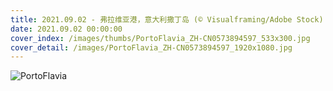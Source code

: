 ```yaml
---
title: 2021.09.02 - 弗拉维亚港，意大利撒丁岛 (© Visualframing/Adobe Stock)
date: 2021.09.02 00:00:00
cover_index: /images/thumbs/PortoFlavia_ZH-CN0573894597_533x300.jpg
cover_detail: /images/PortoFlavia_ZH-CN0573894597_1920x1080.jpg
---
```


![PortoFlavia](/images/PortoFlavia_ZH-CN0573894597_1920x1080.jpg)
